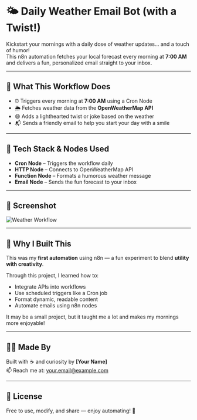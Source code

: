 # 🌤️ Daily Weather Email Bot (with a Twist!)

Kickstart your mornings with a daily dose of weather updates… and a touch of humor!  
This n8n automation fetches your local forecast every morning at **7:00 AM** and delivers a fun, personalized email straight to your inbox.

---

## 🚀 What This Workflow Does

- ⏰ Triggers every morning at **7:00 AM** using a Cron Node  
- 🌦️ Fetches weather data from the **OpenWeatherMap API**  
- 😄 Adds a lighthearted twist or joke based on the weather  
- 📬 Sends a friendly email to help you start your day with a smile

---

## 🧠 Tech Stack & Nodes Used

- **Cron Node** – Triggers the workflow daily  
- **HTTP Node** – Connects to OpenWeatherMap API  
- **Function Node** – Formats a humorous weather message  
- **Email Node** – Sends the fun forecast to your inbox

---

## 📸 Screenshot

![Weather Workflow](./screenshot.png) <!-- Replace with your actual image link or file path -->

---

## 🧪 Why I Built This

This was my **first automation** using n8n — a fun experiment to blend **utility with creativity**.

Through this project, I learned how to:
- Integrate APIs into workflows  
- Use scheduled triggers like a Cron job  
- Format dynamic, readable content  
- Automate emails using n8n nodes

It may be a small project, but it taught me a lot and makes my mornings more enjoyable!

---

## 🙋‍♀️ Made By

Built with ☕ and curiosity by **[Your Name]**  
📫 Reach me at: your.email@example.com

---

## 📄 License

Free to use, modify, and share — enjoy automating! 🚀
